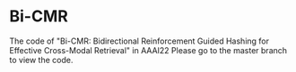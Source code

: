 # Bi-CMR
The code of "Bi-CMR: Bidirectional Reinforcement Guided Hashing for Effective Cross-Modal Retrieval" in AAAI22
Please go to the master branch to view the code.
